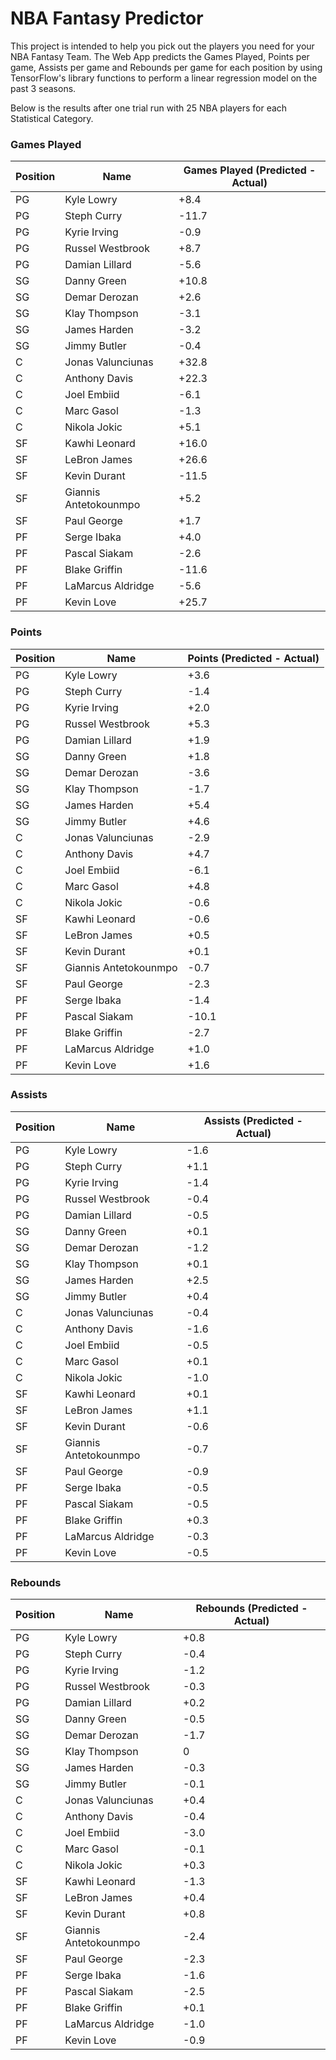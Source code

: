 # NBA Fantasy Predictor

This project is intended to help you pick out the players you need for your NBA Fantasy Team. The Web App predicts the Games Played, Points per game, Assists per game and Rebounds per game for each position by using TensorFlow's library functions to perform a linear regression model on the past 3 seasons.

Below is the results after one trial run with 25 NBA players for each Statistical Category.

### Games Played
|Position   |Name        | Games Played (Predicted - Actual) |
| --------- | ---------- | -------------------------- |
| PG        | Kyle Lowry | +8.4                       |
| PG        | Steph Curry | -11.7                       |
| PG        | Kyrie Irving | -0.9                       |
| PG        | Russel Westbrook | +8.7                       |
| PG        | Damian Lillard | -5.6                       |
| SG        | Danny Green | +10.8                       |
| SG        | Demar Derozan | +2.6                      |
| SG        | Klay Thompson | -3.1                      |
| SG        | James Harden | -3.2                       |
| SG        | Jimmy Butler | -0.4                       |
| C        | Jonas Valunciunas | +32.8                       |
| C        | Anthony Davis | +22.3                      |
| C        | Joel Embiid | -6.1                      |
| C        | Marc Gasol | -1.3                       |
| C        | Nikola Jokic | +5.1                       |
| SF        | Kawhi Leonard | +16.0                       |
| SF        | LeBron James | +26.6                      |
| SF       | Kevin Durant | -11.5                      |
| SF       | Giannis Antetokounmpo | +5.2                       |
| SF       | Paul George | +1.7                       |
| PF        | Serge Ibaka | +4.0                       |
| PF        | Pascal Siakam | -2.6                      |
| PF       | Blake Griffin | -11.6                      |
| PF       | LaMarcus Aldridge| -5.6                       |
| PF       | Kevin Love | +25.7                       |

### Points
|Position   |Name        | Points (Predicted - Actual)|
| --------- | ---------- | -------------------------- |
| PG        | Kyle Lowry | +3.6                       |
| PG        | Steph Curry | -1.4                       |
| PG        | Kyrie Irving | +2.0                       |
| PG        | Russel Westbrook | +5.3                       |
| PG        | Damian Lillard | +1.9                       |
| SG        | Danny Green | +1.8                       |
| SG        | Demar Derozan | -3.6                      |
| SG        | Klay Thompson | -1.7                      |
| SG        | James Harden | +5.4                       |
| SG        | Jimmy Butler | +4.6                       |
| C        | Jonas Valunciunas | -2.9                       |
| C        | Anthony Davis | +4.7                      |
| C        | Joel Embiid | -6.1                      |
| C        | Marc Gasol | +4.8                       |
| C        | Nikola Jokic | -0.6                       |
| SF        | Kawhi Leonard | -0.6                       |
| SF        | LeBron James | +0.5                      |
| SF       | Kevin Durant | +0.1                      |
| SF       | Giannis Antetokounmpo | -0.7                       |
| SF       | Paul George | -2.3                       |
| PF        | Serge Ibaka | -1.4                       |
| PF        | Pascal Siakam | -10.1                      |
| PF       | Blake Griffin | -2.7                      |
| PF       | LaMarcus Aldridge| +1.0                       |
| PF       | Kevin Love | +1.6                       |

### Assists
|Position   |Name        | Assists (Predicted - Actual)|
| --------- | ---------- | -------------------------- |
| PG        | Kyle Lowry | -1.6                       |
| PG        | Steph Curry | +1.1                      |
| PG        | Kyrie Irving | -1.4                       |
| PG        | Russel Westbrook | -0.4                       |
| PG        | Damian Lillard | -0.5                       |
| SG        | Danny Green | +0.1                       |
| SG        | Demar Derozan | -1.2                      |
| SG        | Klay Thompson | +0.1                      |
| SG        | James Harden | +2.5                       |
| SG        | Jimmy Butler | +0.4                      |
| C        | Jonas Valunciunas | -0.4                       |
| C        | Anthony Davis | -1.6                      |
| C        | Joel Embiid | -0.5                     |
| C        | Marc Gasol | +0.1                      |
| C        | Nikola Jokic | -1.0                       |
| SF        | Kawhi Leonard | +0.1                       |
| SF        | LeBron James | +1.1                      |
| SF       | Kevin Durant | -0.6                      |
| SF       | Giannis Antetokounmpo | -0.7                       |
| SF       | Paul George | -0.9                       |
| PF        | Serge Ibaka | -0.5                       |
| PF        | Pascal Siakam | -0.5                     |
| PF       | Blake Griffin | +0.3                      |
| PF       | LaMarcus Aldridge| -0.3                       |
| PF       | Kevin Love | -0.5                       |


###  Rebounds
|Position   |Name        | Rebounds (Predicted - Actual)|
| --------- | ---------- | -------------------------- |
| PG        | Kyle Lowry | +0.8                       |
| PG        | Steph Curry | -0.4                       |
| PG        | Kyrie Irving | -1.2                       |
| PG        | Russel Westbrook | -0.3                      |
| PG        | Damian Lillard | +0.2                       |
| SG        | Danny Green | -0.5                       |
| SG        | Demar Derozan | -1.7                     |
| SG        | Klay Thompson | 0                     |
| SG        | James Harden | -0.3                       |
| SG        | Jimmy Butler | -0.1                       |
| C        | Jonas Valunciunas | +0.4                       |
| C        | Anthony Davis | -0.4                      |
| C        | Joel Embiid | -3.0                      |
| C        | Marc Gasol | -0.1                       |
| C        | Nikola Jokic | +0.3                       |
| SF        | Kawhi Leonard | -1.3                       |
| SF        | LeBron James | +0.4                     |
| SF       | Kevin Durant | +0.8                      |
| SF       | Giannis Antetokounmpo | -2.4                       |
| SF       | Paul George | -2.3                       |
| PF        | Serge Ibaka | -1.6                       |
| PF        | Pascal Siakam | -2.5                      |
| PF       | Blake Griffin | +0.1                      |
| PF       | LaMarcus Aldridge| -1.0                       |
| PF       | Kevin Love | -0.9                       |
